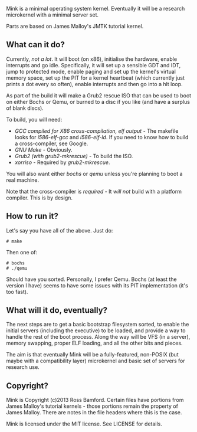 Mink is a minimal operating system kernel. Eventually it will be a research microkernel with a minimal server set.

Parts are based on James Malloy's JMTK tutorial kernel.

What can it do?
---------------

Currently, *not a lot*. It will boot (on x86), initialise the hardware, enable interrupts and go idle. Specifically, it will set up a sensible GDT and IDT, jump to protected mode, enable paging and set up the kernel's virtual memory space, set up the PIT for a kernel heartbeat (which currently just prints a dot every so often), enable interrupts and then go into a hlt loop.

As part of the build it will make a Grub2 rescue ISO that can be used to boot on either Bochs or Qemu, or burned to a disc if you like (and have a surplus of blank discs).

To build, you will need:

* *GCC compiled for X86 cross-compilation, elf output* - The makefile looks for *i586-elf-gcc* and *i586-elf-ld*. If you need to know how to build a cross-compiler, see Google.
* *GNU Make* - Obviously.
* *Grub2 (with grub2-mkrescue)* - To build the ISO.
* *xorriso* - Required by *grub2-mkrescue*.

You will also want either *bochs* or *qemu* unless you're planning to boot a real machine.

Note that the cross-compiler is *required* - It _will not_ build with a platform compiler. This is by design.

How to run it?
--------------

Let's say you have all of the above. Just do:

```
# make
```

Then one of:

```
# bochs
# ./qemu
```

Should have you sorted. Personally, I prefer Qemu. Bochs (at least the version I have) seems to have some issues with its PIT implementation (it's too fast).

What will it do, eventually?
----------------------------

The next steps are to get a basic bootstrap filesystem sorted, to enable the initial servers (including the executive) to be loaded, and provide a way to handle the rest of the boot process. Along the way will be VFS (in a server), memory swapping, proper ELF loading, and all the other bits and pieces.

The aim is that eventually Mink will be a fully-featured, non-POSIX (but maybe with a compatibility layer) microkernel and basic set of servers for research use.

Copyright?
----------

Mink is Copyright (c)2013 Ross Bamford. Certain files have portions from James Malloy's tutorial kernels - those portions remain the property of James Malloy. There are notes in the file headers where this is the case.

Mink is licensed under the MIT license. See LICENSE for details.

